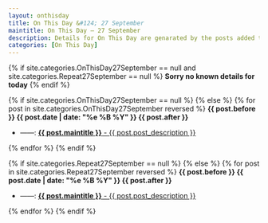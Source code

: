 ```yaml
---
layout: onthisday
title: On This Day &#124; 27 September
maintitle: On This Day — 27 September
description: Details for On This Day are genarated by the posts added to the website so the content is subject to changes/updates over time.
categories: [On This Day]
---
```


{% if site.categories.OnThisDay27September == null and site.categories.Repeat27September == null %}
<strong>Sorry no known details for today</strong>
{% endif %}

{% if site.categories.OnThisDay27September == null %}
{% else %}
{% for post in site.categories.OnThisDay27September reversed %}
<strong>{{ post.before }} {{ post.date | date: "%e %B %Y" }} {{ post.after }}</strong>
<ul>
<li> ——: <a href="{{ post.url }}"><strong>{{ post.maintitle }}</strong> - {{ post.post_description }}</a></li>
</ul>
{% endfor %}
{% endif %}

{% if site.categories.Repeat27September == null %}
{% else %}
{% for post in site.categories.Repeat27September reversed %}
<strong>{{ post.before }} {{ post.date | date: "%e %B %Y" }} {{ post.after }}</strong>
<ul>
<li> ——: <a href="{{ post.url }}"><strong>{{ post.maintitle }}</strong> - {{ post.post_description }}</a></li>
</ul>
{% endfor %}
{% endif %}
